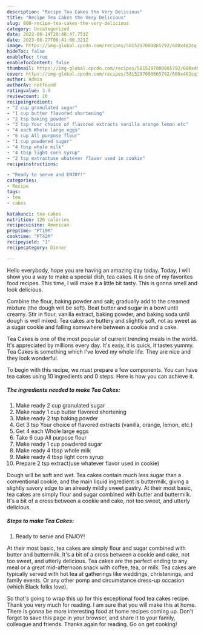 ```yaml
---
description: "Recipe Tea Cakes the Very Delicious"
title: "Recipe Tea Cakes the Very Delicious"
slug: 800-recipe-tea-cakes-the-very-delicious
category: Uncategorized
date: 2022-06-14T20:48:47.753Z
date: 2023-06-27T06:41:06.321Z
image: https://img-global.cpcdn.com/recipes/5815297000865792/680x482cq70/tea-cakes-recipe-main-photo.jpg
hideToc: false
enableToc: true
enableTocContent: false
thumbnail: https://img-global.cpcdn.com/recipes/5815297000865792/680x482cq70/tea-cakes-recipe-main-photo.jpg
cover: https://img-global.cpcdn.com/recipes/5815297000865792/680x482cq70/tea-cakes-recipe-main-photo.jpg
author: Admin
authorAv: notfound
ratingvalue: 3.9
reviewcount: 20
recipeingredient:
- "2 cup granulated sugar"
- "1 cup butter flavored shortening"
- "2 tsp baking powder"
- "3 tsp Your choice of flavored extracts vanilla orange lemon etc"
- "4 each Whole large eggs"
- "6 cup All purpose flour"
- "1 cup powdered sugar"
- "4 tbsp whole milk"
- "4 tbsp light corn syrup"
- "2 tsp extractuse whatever flavor used in cookie"
recipeinstructions:

- "Ready to serve and ENJOY!"
categories:
- Recipe
tags:
- tea
- cakes

katakunci: tea cakes 
nutrition: 120 calories
recipecuisine: American
preptime: "PT19M"
cooktime: "PT42M"
recipeyield: "1"
recipecategory: Dinner

---
```



Hello everybody, hope you are having an amazing day today. Today, I will show you a way to make a special dish, tea cakes. It is one of my favorites food recipes. This time, I will make it a little bit tasty. This is gonna smell and look delicious.

Combine the flour, baking powder and salt; gradually add to the creamed mixture (the dough will be soft). Beat butter and sugar in a bowl until creamy. Stir in flour, vanilla extract, baking powder, and baking soda until dough is well mixed. Tea cakes are buttery and slightly soft, not as sweet as a sugar cookie and falling somewhere between a cookie and a cake.

Tea Cakes is one of the most popular of current trending meals in the world. It's appreciated by millions every day. It's easy, it is quick, it tastes yummy. Tea Cakes is something which I've loved my whole life. They are nice and they look wonderful.


To begin with this recipe, we must prepare a few components. You can have tea cakes using 10 ingredients and 0 steps. Here is how you can achieve it.

<!--inarticleads1-->

##### The ingredients needed to make Tea Cakes:

1. Make ready 2 cup granulated sugar
1. Make ready 1 cup butter flavored shortening
1. Make ready 2 tsp baking powder
1. Get 3 tsp Your choice of flavored extracts (vanilla, orange, lemon, etc.)
1. Get 4 each Whole large eggs
1. Take 6 cup All purpose flour
1. Make ready 1 cup powdered sugar
1. Make ready 4 tbsp whole milk
1. Make ready 4 tbsp light corn syrup
1. Prepare 2 tsp extract(use whatever flavor used in cookie)


Dough will be soft and wet. Tea cakes contain much less sugar than a conventional cookie, and the main liquid ingredient is buttermilk, giving a slightly savory edge to an already mildly sweet pastry. At their most basic, tea cakes are simply flour and sugar combined with butter and buttermilk. It&#39;s a bit of a cross between a cookie and cake, not too sweet, and utterly delicious. 

<!--inarticleads2-->

##### Steps to make Tea Cakes:


1. Ready to serve and ENJOY!

At their most basic, tea cakes are simply flour and sugar combined with butter and buttermilk. It&#39;s a bit of a cross between a cookie and cake, not too sweet, and utterly delicious. Tea cakes are the perfect ending to any meal or a great mid-afternoon snack with coffee, tea, or milk. Tea cakes are typically served with hot tea at gatherings like weddings, christenings, and family events. Or any other pomp and circumstance dress-up occasion (which Black folks love). 

So that's going to wrap this up for this exceptional food tea cakes recipe. Thank you very much for reading. I am sure that you will make this at home. There is gonna be more interesting food at home recipes coming up. Don't forget to save this page in your browser, and share it to your family, colleague and friends. Thanks again for reading. Go on get cooking!

